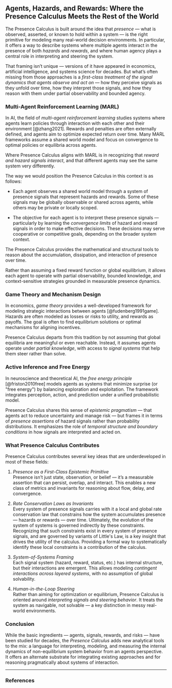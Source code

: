 ## Agents, Hazards, and Rewards: Where the Presence Calculus Meets the Rest of the World

The Presence Calculus is built around the idea that *presence* — what is
observed, asserted, or known to hold within a system — is the right primitive
for modeling many real-world decision environments. In particular, it offers a
way to describe systems where multiple agents interact in the presence of both
*hazards* and *rewards*, and where human agency plays a central role in
interpreting and steering the system.

That framing isn’t unique — versions of it have appeared in economics,
artificial intelligence, and systems science for decades. But what’s often
missing from those approaches is a *first-class treatment of the signal dynamics
that agents observe and act on* — how they perceive signals as they unfold over
time, how they interpret those signals, and how they reason with them under
partial observability and bounded agency.

### Multi-Agent Reinforcement Learning (MARL)

In AI, the field of *multi-agent reinforcement learning* studies systems where
agents learn policies through interaction with each other and their
environment [@zhang2021]. Rewards and penalties are often externally
defined, and agents aim to optimize expected return over time. Many MARL
frameworks assume a shared world model and focus on convergence to optimal
policies or equilibria across agents.

Where Presence Calculus aligns with MARL is in recognizing that *reward and
hazard signals interact*, and that different agents may see the same system
very differently.

The way we would position the Presence Calculus in this context is as follows:

- Each agent observes a shared world model through a system of presence signals
  that represent hazards and rewards. Some of these signals may be globally
  observable or shared across agents, while others may be private or locally
  scoped.

- The objective for each agent is to interpret these presence signals —
  particularly by learning the *convergence limits* of hazard and reward signals
  in order to make effective decisions. These decisions may serve cooperative or
  competitive goals, depending on the broader system context.

The Presence Calculus provides the mathematical and structural tools to reason
about the accumulation, dissipation, and interaction of presence over time.

Rather than assuming a fixed reward function or global equilibrium, it allows
each agent to operate with partial observability, bounded knowledge, and
context-sensitive strategies grounded in measurable presence dynamics.

### Game Theory and Mechanism Design

In economics, *game theory* provides a well-developed framework for modeling
strategic interactions between agents [@fudenberg1991game]. Hazards are often
modeled as losses or risks to utility, and rewards as payoffs. The goal is often
to find equilibrium solutions or optimal mechanisms for aligning incentives.

Presence Calculus departs from this tradition by not assuming that global
equilibria are meaningful or even reachable. Instead, it assumes agents operate
under *partial knowledge*, with access to *signal systems* that help them steer
rather than solve. 

### Active Inference and Free Energy

In neuroscience and theoretical AI, the *free energy principle*
[@friston2010free] models agents as systems that minimize surprise (or "free
energy") by balancing exploration and exploitation. The framework integrates
perception, action, and prediction under a unified probabilistic model.

Presence Calculus shares this sense of *epistemic pragmatism* — that agents act
to reduce uncertainty and manage risk — but frames it in terms of *presence
assertions* of hazard signals rather than probability distributions. It
emphasizes the role of *temporal structure and boundary conditions* in how
signals are interpreted and acted on.

### What Presence Calculus Contributes

Presence Calculus contributes several key ideas that are underdeveloped in most
of these fields:

1. *Presence as a First-Class Epistemic Primitive*  
   Presence isn’t just state, observation, or belief — it’s a measurable
   assertion that can persist, overlap, and interact. This enables a new class
   of metrics and invariants for reasoning about flow, delay, and convergence.

2. *Rate Conservation Laws as Invariants*  
   Every system of presence signals carries with it a local and global rate
   conservation law that constrains how the system accumulates presence — hazards
   or rewards — over time. Ultimately, the evolution of the system of systems is
   governed indirectly by these constraints. Recognizing that such constraints
   exist in every system of presence signals, and are governed by variants of
   Little's Law, is a key insight that drives the utility of the calculus.
   Providing a formal way to systematically identify these local constraints is
   a contribution of the calculus.

3. *System-of-Systems Framing*  
   Each signal system (hazard, reward, status, etc.) has internal structure, but
   their interactions are emergent. This allows modeling *contingent
   interactions across layered systems*, with no assumption of global
   solvability.

4. *Human-in-the-Loop Steering*  
   Rather than aiming for optimization or equilibrium, Presence Calculus is
   oriented around *interpreting signals and steering behavior*. It treats the
   system as navigable, not solvable — a key distinction in messy real-world
   environments.

### Conclusion

While the basic ingredients — agents, signals, rewards, and risks — have been
studied for decades, the *Presence Calculus* adds new analytical tools to the
mix: a language for interpreting, modeling, and measuring the internal dynamics
of non-equilibrium system behavior from an agents perspective. It offers an
alternate substrate for integrating existing approaches and for reasoning
pragmatically about systems of interaction.

---

### References

```bibtex

